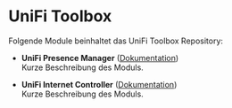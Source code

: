 # UniFi Toolbox

Folgende Module beinhaltet das UniFi Toolbox Repository:

- __UniFi Presence Manager__ ([Dokumentation](UniFi%20Presence%20Manager))  
	Kurze Beschreibung des Moduls.

- __UniFi Internet Controller__ ([Dokumentation](UniFi%20Internet%20Controller))  
	Kurze Beschreibung des Moduls.